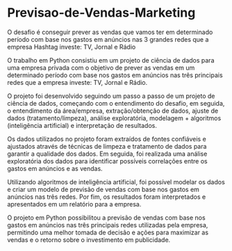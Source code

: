 # Previsao-de-Vendas-Marketing
O desafio é conseguir prever as vendas que vamos ter em determinado período com base nos gastos em anúncios nas 3 grandes redes que a empresa Hashtag investe: TV, Jornal e Rádio

O trabalho em Python consistiu em um projeto de ciência de dados para uma empresa privada com o objetivo de prever as vendas em um determinado período com base nos gastos em anúncios nas três principais redes que a empresa investe: TV, Jornal e Rádio.

O projeto foi desenvolvido seguindo um passo a passo de um projeto de ciência de dados, começando com o entendimento do desafio, em seguida, o entendimento da área/empresa, extração/obtenção de dados, ajuste de dados (tratamento/limpeza), análise exploratória, modelagem + algoritmos (inteligência artificial) e interpretação de resultados.

Os dados utilizados no projeto foram extraídos de fontes confiáveis e ajustados através de técnicas de limpeza e tratamento de dados para garantir a qualidade dos dados. Em seguida, foi realizada uma análise exploratória dos dados para identificar possíveis correlações entre os gastos em anúncios e as vendas.

Utilizando algoritmos de inteligência artificial, foi possível modelar os dados e criar um modelo de previsão de vendas com base nos gastos em anúncios nas três redes. Por fim, os resultados foram interpretados e apresentados em um relatório para a empresa.

O projeto em Python possibilitou a previsão de vendas com base nos gastos em anúncios nas três principais redes utilizadas pela empresa, permitindo uma melhor tomada de decisão e ações para maximizar as vendas e o retorno sobre o investimento em publicidade.

